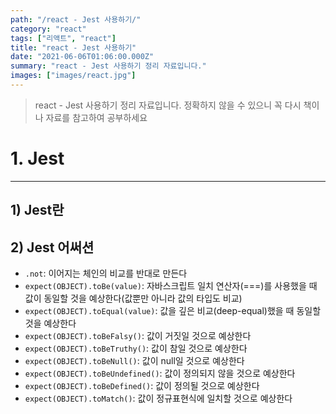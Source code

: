 ```yaml
---
path: "/react - Jest 사용하기/"
category: "react"
tags: ["리액트", "react"]
title: "react - Jest 사용하기"
date: "2021-06-06T01:06:00.000Z"
summary: "react - Jest 사용하기 정리 자료입니다."
images: ["images/react.jpg"]
---
```


> react - Jest 사용하기 정리 자료입니다. 정확하지 않을 수 있으니 꼭 다시 책이나 자료를 참고하여 공부하세요


# 1. Jest
---
## 1) Jest란

## 2) Jest 어써션
* `.not`: 이어지는 체인의 비교를 반대로 만든다
* `expect(OBJECT).toBe(value)`: 자바스크립트 일치 연산자(===)를 사용했을 때 값이 동일할 것을 예상한다(값뿐만 아니라 값의 타입도 비교)
* `expect(OBJECT).toEqual(value)`: 값을 깊은 비교(deep-equal)했을 때 동일할 것을 예상한다
* `expect(OBJECT).toBeFalsy()`: 값이 거짓일 것으로 예상한다
* `expect(OBJECT).toBeTruthy()`: 값이 참일 것으로 예상한다
* `expect(OBJECT).toBeNull()`: 값이 null일 것으로 예상한다
* `expect(OBJECT).toBeUndefined()`: 값이 정의되지 않을 것으로 예상한다
* `expect(OBJECT).toBeDefined()`: 값이 정의될 것으로 예상한다
* `expect(OBJECT).toMatch()`: 값이 정규표현식에 일치할 것으로 예상한다
